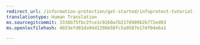 ```yaml
---
redirect_url: /information-protection/get-started/infoprotect-tutorial-step3
translationtype: Human Translation
ms.sourcegitcommit: 3336b75fbc2fce1c9260afb217d909b2b772ed03
ms.openlocfilehash: 4b53efd01da94d129bb50fc5a9587e17df04e6a1

---
```




<!--HONumber=Nov16_HO1-->


